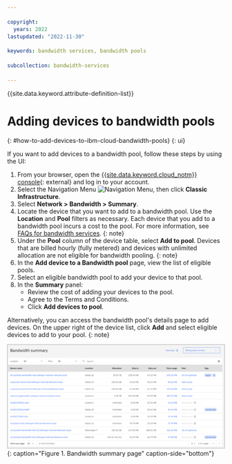 ```yaml
---

copyright:
  years: 2022
lastupdated: "2022-11-30"

keywords: bandwidth services, bandwidth pools

subcollection: bandwidth-services

---
```


{{site.data.keyword.attribute-definition-list}}

# Adding devices to bandwidth pools 
{: #how-to-add-devices-to-ibm-cloud-bandwidth-pools}
{: ui}

If you want to add devices to a bandwidth pool, follow these steps by using the UI:

1. From your browser, open the [{{site.data.keyword.cloud_notm}} console](/login){: external} and log in to your account.
1. Select the Navigation Menu ![Navigation Menu](../icons/icon_hamburger.svg), then click **Classic Infrastructure**.
1. Select **Network > Bandwidth > Summary**.
1. Locate the device that you want to add to a bandwidth pool. Use the **Location** and **Pool** filters as necessary.
   Each device that you add to a bandwidth pool incurs a cost to the pool. For more information, see [FAQs for bandwidth services](/docs/bandwidth-services?topic=bandwidth-services-faqs).
   {: note}
1. Under the **Pool** column of the device table, select **Add to pool**.
   Devices that are billed hourly (fully metered) and devices with unlimited allocation are not eligible for bandwidth pooling. 
   {: note}
1. In the **Add device to a Bandwidth pool** page, view the list of eligible pools.
1. Select an eligible bandwidth pool to add your device to that pool. 
1. In the **Summary** panel:
    - Review the cost of adding your devices to the pool.
    - Agree to the Terms and Conditions.
    - Click **Add devices to pool**.

Alternatively, you can access the bandwidth pool's details page to add devices. On the upper right of the device list, click **Add** and select eligible devices to add to your pool.
{: note}

![Bandwidth summary page](images/bw-summary-page.svg "Bandwidth summary page"){: caption="Figure 1. Bandwidth summary page" caption-side="bottom"}
